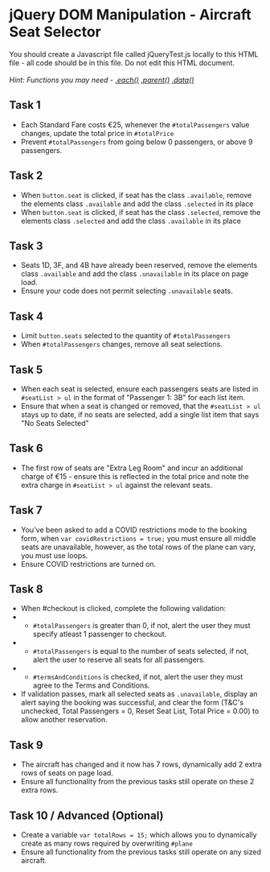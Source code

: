 # jQuery DOM Manipulation - Aircraft Seat Selector
You should create a Javascript file called jQueryTest.js locally to this HTML file - all code should be in this file. Do not edit this HTML document.\
\
*Hint: Functions you may need - [.each()](https://api.jquery.com/each/) [.parent()](https://api.jquery.com/parent/) [.data()](https://api.jquery.com/data/)*

## Task 1
- Each Standard Fare costs €25, whenever the `#totalPassengers` value changes, update the total price in `#totalPrice`
- Prevent `#totalPassengers` from going below 0 passengers, or above 9 passengers.

## Task 2
- When `button.seat` is clicked, if seat has the class `.available`, remove the elements class `.available` and add the class `.selected` in its place
- When `button.seat` is clicked, if seat has the class `.selected`, remove the elements class `.selected` and add the class `.available` in its place

## Task 3
- Seats 1D, 3F, and 4B have already been reserved, remove the elements class `.available` and add the class `.unavailable` in its place on page load.
- Ensure your code does not permit selecting `.unavailable` seats.

## Task 4
- Limit `button.seats` selected to the quantity of `#totalPassengers`
- When `#totalPassengers` changes, remove all seat selections.

## Task 5
- When each seat is selected, ensure each passengers seats are listed in `#seatList > ul` in the format of "Passenger 1: 3B" for each list item.
- Ensure that when a seat is changed or removed, that the `#seatList > ul` stays up to date, if no seats are selected, add a single list item that says "No Seats Selected"

## Task 6
- The first row of seats are "Extra Leg Room" and incur an additional charge of €15 - ensure this is reflected in the total price and note the extra charge in `#seatList > ul` against the relevant seats.

## Task 7
- You've been asked to add a COVID restrictions mode to the booking form, when `var covidRestrictions = true;` you must ensure all middle seats are unavailable, however, as the total rows of the plane can vary, you must use loops.
- Ensure COVID restrictions are turned on.

## Task 8
- When #checkout is clicked, complete the following validation:
- - `#totalPassengers` is greater than 0, if not, alert the user they must specify atleast 1 passenger to checkout.
- - `#totalPassengers` is equal to the number of seats selected, if not, alert the user to reserve all seats for all passengers.
- - `#termsAndConditions` is checked, if not, alert the user they must agree to the Terms and Conditions.
- If validation passes, mark all selected seats as `.unavailable`, display an alert saying the booking was successful, and clear the form (T&C's unchecked, Total Passengers = 0,  Reset Seat List, Total Price = 0.00) to allow another reservation.

## Task 9
- The aircraft has changed and it now has 7 rows, dynamically add 2 extra rows of seats on page load.
- Ensure all functionality from the previous tasks still operate on these 2 extra rows.

## Task 10 / Advanced (Optional)
- Create a variable `var totalRows = 15;` which allows you to dynamically create as many rows required by overwriting `#plane`
- Ensure all functionality from the previous tasks still operate on any sized aircraft.